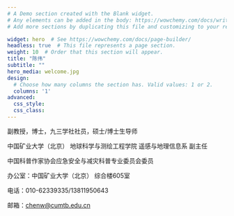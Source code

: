 ```yaml
---
# A Demo section created with the Blank widget.
# Any elements can be added in the body: https://wowchemy.com/docs/writing-markdown-latex/
# Add more sections by duplicating this file and customizing to your requirements.

widget: hero  # See https://wowchemy.com/docs/page-builder/
headless: true  # This file represents a page section.
weight: 10  # Order that this section will appear.
title: "陈伟"
subtitle: ""
hero_media: welcome.jpg
design:
  # Choose how many columns the section has. Valid values: 1 or 2.
  columns: '1'
advanced:
  css_style:
  css_class:
---
```

副教授，博士，九三学社社员，硕士/博士生导师

中国矿业大学（北京） 地球科学与测绘工程学院 遥感与地理信息系 副主任

中国科普作家协会应急安全与减灾科普专业委员会委员

办公室：中国矿业大学（北京） 综合楼605室

电话：010-62339335/13811950643

邮箱：chenw@cumtb.edu.cn
